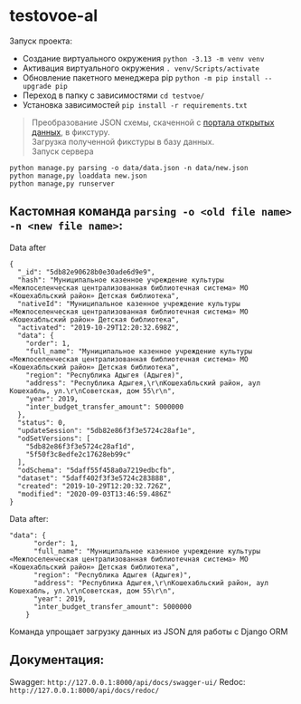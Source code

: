 # testovoe-al
Запуск проекта:
- Создание виртуального окружения
  `python -3.13 -m venv venv`
- Активация виртуального окружения
  `. venv/Scripts/activate`
- Обновление пакетного менеджера pip
  `python -m pip install --upgrade pip`
- Переход в папку с зависимостями
  `cd testvoe/` 
- Установка зависимостей
  `pip install -r requirements.txt`
>  Преобразование JSON схемы, скаченной с [портала открытых данных](https://opendata.mkrf.ru/opendata/7705851331-model_municipal_libraries), в фикстуру. <br>
>  Загрузка полученной фикстуры в базу данных. <br>
>  Запуск сервера <br>
```
python manage.py parsing -o data/data.json -n data/new.json
python manage,py loaddata new.json
python manage,py runserver
```
## Кастомная команда `parsing -o <old file name> -n <new file name>`:
Data after
```
{
  "_id": "5db82e90628b0e30ade6d9e9",
  "hash": "Myниципальное казенное учреждение культуры «Межпоселенческая централизованная библиотечная система» МО «Кошехабльский район» Детская библиотека",
  "nativeId": "Myниципальное казенное учреждение культуры «Межпоселенческая централизованная библиотечная система» МО «Кошехабльский район» Детская библиотека",
  "activated": "2019-10-29T12:20:32.698Z",
  "data": {
    "order": 1,
    "full_name": "Myниципальное казенное учреждение культуры «Межпоселенческая централизованная библиотечная система» МО «Кошехабльский район» Детская библиотека",
    "region": "Республика Адыгея (Адыгея)",
    "address": "Республика Адыгея,\r\nКошехабльский район, аул Кошехабль, ул.\r\nСоветская, дом 55\r\n",
    "year": 2019,
    "inter_budget_transfer_amount": 5000000
  },
  "status": 0,
  "updateSession": "5db82e86f3f3e5724c28af1e",
  "odSetVersions": [
    "5db82e86f3f3e5724c28af1d",
    "5f50f3c8edfe2c17628eb99c"
  ],
  "odSchema": "5daff55f458a0a7219edbcfb",
  "dataset": "5daff402f3f3e5724c283888",
  "created": "2019-10-29T12:20:32.726Z",
  "modified": "2020-09-03T13:46:59.486Z"
}
```
Data after:
```
"data": {
      "order": 1,
      "full_name": "Myниципальное казенное учреждение культуры «Межпоселенческая централизованная библиотечная система» МО «Кошехабльский район» Детская библиотека",
      "region": "Республика Адыгея (Адыгея)",
      "address": "Республика Адыгея,\r\nКошехабльский район, аул Кошехабль, ул.\r\nСоветская, дом 55\r\n",
      "year": 2019,
      "inter_budget_transfer_amount": 5000000
    }
```
Команда упрощает загрузку данных из JSON для работы с Django ORM

## Документация:
Swagger:  `http://127.0.0.1:8000/api/docs/swagger-ui/`
Redoc:  `http://127.0.0.1:8000/api/docs/redoc/`

